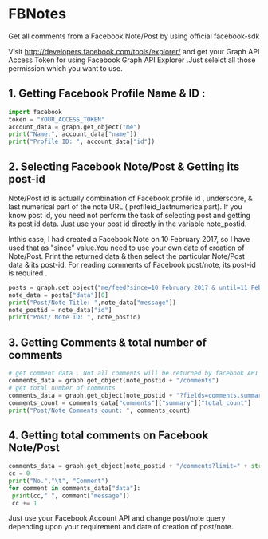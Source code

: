 # FBNotes
Get all comments from a Facebook Note/Post by using  official facebook-sdk

Visit 
http://developers.facebook.com/tools/explorer/ and get your Graph API Access Token for using Facebook Graph API Explorer .Just selelct all those permission which you want to use.


## 1. Getting Facebook Profile Name & ID :

```python
import facebook
token = "YOUR_ACCESS_TOKEN"
account_data = graph.get_object("me")
print("Name:", account_data["name"])
print("Profile ID: ", account_data["id"])
```


## 2. Selecting Facebook Note/Post & Getting its post-id
Note/Post id is actually combination of Facebook profile id , underscore, & last numerical part of the note URL ( profileid_lastnumericalpart). 
If you know post id, you need not perform the task of selecting post and getting its post id data. Just use your post id directly in the variable note_postid.

Inthis case, I had created a Facebook Note on 10 February 2017, so I have used that as "since" value.You need to use your own date of creation of Note/Post. Print the returned data & then select the particular Note/Post data & its post-id.
For reading comments of Facebook post/note, its post-id is required .

```python
posts = graph.get_object("me/feed?since=10 February 2017 & until=11 February 2017")
note_data = posts["data"][0]
print("Post/Note Title: ",note_data["message"])
note_postid = note_data["id"]
print("Post/ Note ID: ", note_postid)
```


## 3. Getting Comments & total number of comments

```python
# get comment data . Not all comments will be returned by facebook API
comments_data = graph.get_object(note_postid + "/comments")
# get total number of comments
comments_data = graph.get_object(note_postid + "?fields=comments.summary(true)")
comments_count = comments_data["comments"]["summary"]["total_count"]
print("Post/Note Comments count: ", comments_count) 
```


## 4. Getting total comments on Facebook Note/Post

```python
comments_data = graph.get_object(note_postid + "/comments?limit=" + str(comments_count))
cc = 0
print("No.","\t", "Comment")
for comment in comments_data["data"]:
 print(cc," ", comment["message"])
 cc += 1
```

Just use your Facebook Account API and change post/note query depending upon your requirement and date of creation of post/note.
